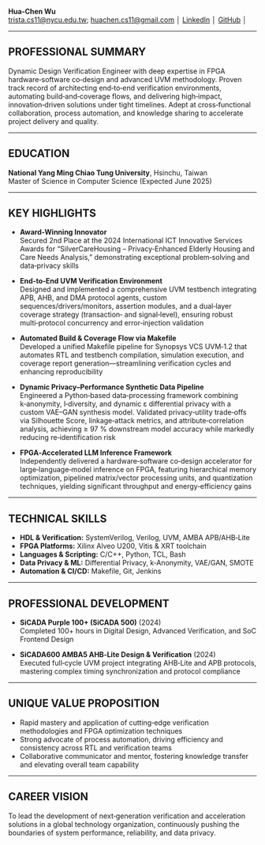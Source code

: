 **Hua‑Chen Wu**  
trista.cs11@nycu.edu.tw; huachen.cs11@gmail.com │ [LinkedIn](https://www.linkedin.com/in/hua-chen-wu-363252241/) │ [GitHub](https://github.com/trista-csee) │   

---

## PROFESSIONAL SUMMARY  
Dynamic Design Verification Engineer with deep expertise in FPGA hardware‑software co‑design and advanced UVM methodology. Proven track record of architecting end‑to‑end verification environments, automating build‑and‑coverage flows, and delivering high‑impact, innovation‑driven solutions under tight timelines. Adept at cross‑functional collaboration, process automation, and knowledge sharing to accelerate project delivery and quality.

---

## EDUCATION  
**National Yang Ming Chiao Tung University**, Hsinchu, Taiwan  
Master of Science in Computer Science (Expected June 2025)

---

## KEY HIGHLIGHTS  

- **Award‑Winning Innovator**  
  Secured 2nd Place at the 2024 International ICT Innovative Services Awards for “SilverCareHousing – Privacy‑Enhanced Elderly Housing and Care Needs Analysis,” demonstrating exceptional problem‑solving and data‑privacy skills 

- **End‑to‑End UVM Verification Environment**  
  Designed and implemented a comprehensive UVM testbench integrating APB, AHB, and DMA protocol agents, custom sequences/drivers/monitors, assertion modules, and a dual‑layer coverage strategy (transaction‑ and signal‑level), ensuring robust multi‑protocol concurrency and error‑injection validation 

- **Automated Build & Coverage Flow via Makefile**  
  Developed a unified Makefile pipeline for Synopsys VCS UVM‑1.2 that automates RTL and testbench compilation, simulation execution, and coverage report generation—streamlining verification cycles and enhancing reproducibility

- **Dynamic Privacy–Performance Synthetic Data Pipeline**  
  Engineered a Python‑based data‑processing framework combining k‑anonymity, l‑diversity, and dynamic ε differential privacy with a custom VAE–GAN synthesis model. Validated privacy‑utility trade‑offs via Silhouette Score, linkage‑attack metrics, and attribute‑correlation analysis, achieving ≥ 97 % downstream model accuracy while markedly reducing re‑identification risk

- **FPGA‑Accelerated LLM Inference Framework**  
  Independently delivered a hardware‑software co‑design accelerator for large‑language‑model inference on FPGA, featuring hierarchical memory optimization, pipelined matrix/vector processing units, and quantization techniques, yielding significant throughput and energy‑efficiency gains  

---

## TECHNICAL SKILLS  

- **HDL & Verification:** SystemVerilog, Verilog, UVM, AMBA APB/AHB‑Lite  
- **FPGA Platforms:** Xilinx Alveo U200, Vitis & XRT toolchain  
- **Languages & Scripting:** C/C++, Python, TCL, Bash  
- **Data Privacy & ML:** Differential Privacy, k‑Anonymity, VAE/GAN, SMOTE  
- **Automation & CI/CD:** Makefile, Git, Jenkins  

---

## PROFESSIONAL DEVELOPMENT  

- **SiCADA Purple 100+ (SiCADA 500)** (2024)  
  Completed 100+ hours in Digital Design, Advanced Verification, and SoC Frontend Design 

- **SiCADA600 AMBA5 AHB‑Lite Design & Verification** (2024)  
  Executed full‑cycle UVM project integrating AHB‑Lite and APB protocols, mastering complex timing synchronization and protocol compliance

---

## UNIQUE VALUE PROPOSITION  

- Rapid mastery and application of cutting‑edge verification methodologies and FPGA optimization techniques  
- Strong advocate of process automation, driving efficiency and consistency across RTL and verification teams  
- Collaborative communicator and mentor, fostering knowledge transfer and elevating overall team capability  

---

## CAREER VISION  
To lead the development of next‑generation verification and acceleration solutions in a global technology organization, continuously pushing the boundaries of system performance, reliability, and data privacy.
